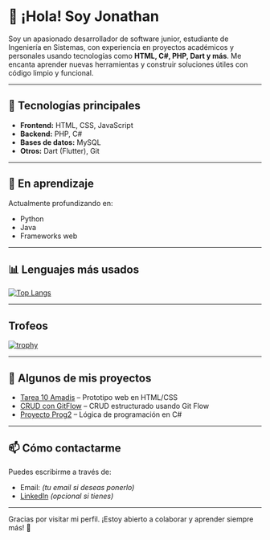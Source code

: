 # 👋 ¡Hola! Soy Jonathan

Soy un apasionado desarrollador de software junior, estudiante de Ingeniería en Sistemas, con experiencia en proyectos académicos y personales usando tecnologías como **HTML, C#, PHP, Dart y más**. Me encanta aprender nuevas herramientas y construir soluciones útiles con código limpio y funcional.

---

## 🚀 Tecnologías principales

- **Frontend:** HTML, CSS, JavaScript
- **Backend:** PHP, C#
- **Bases de datos:** MySQL
- **Otros:** Dart (Flutter), Git

---

## 🧠 En aprendizaje

Actualmente profundizando en:
- Python
- Java
- Frameworks web

---

## 📊 Lenguajes más usados

[![Top Langs](https://github-readme-stats.vercel.app/api/top-langs/?username=Jony1110&layout=compact&langs_count=8&theme=dark)](https://github.com/anuraghazra/github-readme-stats)

---

## Trofeos

[![trophy](https://github-profile-trophy.vercel.app/?username=Jony1110&theme=darkhub&row=2&column=4)](https://github.com/ryo-ma/github-profile-trophy)

---

## 📌 Algunos de mis proyectos

- [Tarea 10 Amadis](https://github.com/Jony1110/Tarea-10-Amadis) – Prototipo web en HTML/CSS
- [CRUD con GitFlow](https://github.com/Jony1110/crud-gitflow-prog-3) – CRUD estructurado usando Git Flow
- [Proyecto Prog2](https://github.com/Jony1110/Prog2_Project) – Lógica de programación en C#

---

## 📫 Cómo contactarme

Puedes escribirme a través de:
- Email: *(tu email si deseas ponerlo)*
- [LinkedIn](https://www.linkedin.com/) *(opcional si tienes)*

---

Gracias por visitar mi perfil. ¡Estoy abierto a colaborar y aprender siempre más! 🚀
